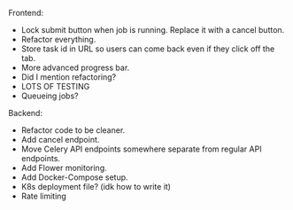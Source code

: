 Frontend:
- Lock submit button when job is running. Replace it with a cancel button.
- Refactor everything.
- Store task id in URL so users can come back even if they click off the tab.
- More advanced progress bar.
- Did I mention refactoring?
- LOTS OF TESTING
- Queueing jobs?

Backend:
- Refactor code to be cleaner.
- Add cancel endpoint.
- Move Celery API endpoints somewhere separate from regular API endpoints.
- Add Flower monitoring.
- Add Docker-Compose setup.
- K8s deployment file? (idk how to write it)
- Rate limiting
